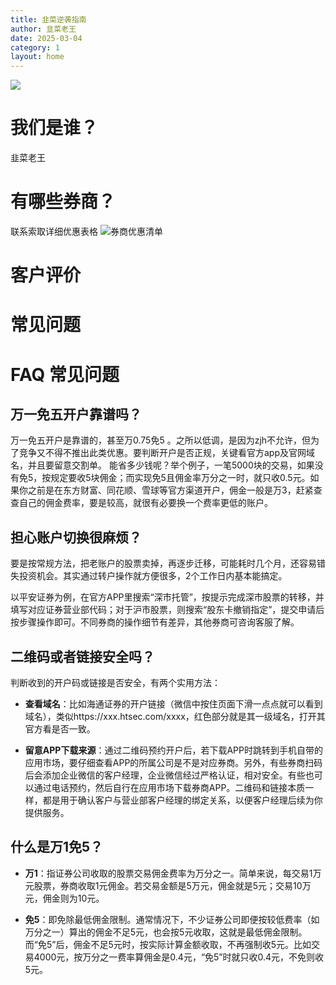 ```yaml
---
title: 韭菜逆袭指南
author: 韭菜老王
date: 2025-03-04
category: 1
layout: home
---
```


![](http://pic.iyzi.cloud/picgo/20250306111906.jpg)
# 我们是谁？
韭菜老王
# 有哪些券商？
联系索取详细优惠表格
![券商优惠清单](http://mian5.netqq.net/assets/gitbook/images/P20250306.png)
# 客户评价
# 常见问题
# FAQ 常见问题
## 万一免五开户靠谱吗？

万一免五开户是靠谱的，甚至万0.75免5 。之所以低调，是因为zjh不允许，但为了竞争又不得不推出此类优惠。要判断开户是否正规，关键看官方app及官网域名，并且要留意交割单。
能省多少钱呢？举个例子，一笔5000块的交易，如果没有免5，按规定要收5块佣金；而实现免5且佣金率万分之一时，就只收0.5元。如果你之前是在东方财富、同花顺、雪球等官方渠道开户，佣金一般是万3，赶紧查查自己的佣金费率，要是较高，就很有必要换一个费率更低的账户。

  

## 担心账户切换很麻烦？

要是按常规方法，把老账户的股票卖掉，再逐步迁移，可能耗时几个月，还容易错失投资机会。其实通过转户操作就方便很多，2个工作日内基本能搞定。

以平安证券为例，在官方APP里搜索“深市托管”，按提示完成深市股票的转移，并填写对应证券营业部代码；对于沪市股票，则搜索“股东卡撤销指定”，提交申请后按步骤操作即可。不同券商的操作细节有差异，其他券商可咨询客服了解。

## 二维码或者链接安全吗？

判断收到的开户码或链接是否安全，有两个实用方法：

- **查看域名**：比如海通证券的开户链接（微信中按住页面下滑一点点就可以看到域名），类似https://xxx.htsec.com/xxxx，红色部分就是其一级域名，打开其官方看是否一致。
    
- **留意APP下载来源**：通过二维码预约开户后，若下载APP时跳转到手机自带的应用市场，要仔细查看APP的所属公司是不是对应券商。另外，有些券商扫码后会添加企业微信的客户经理，企业微信经过严格认证，相对安全。有些也可以通过电话预约，然后自行在应用市场下载券商APP。二维码和链接本质一样，都是用于确认客户与营业部客户经理的绑定关系，以便客户经理后续为你提供服务。
    


## 什么是万1免5？

- **万1**：指证券公司收取的股票交易佣金费率为万分之一。简单来说，每交易1万元股票，券商收取1元佣金。若交易金额是5万元，佣金就是5元；交易10万元，佣金则为10元。
    
- **免5**：即免除最低佣金限制。通常情况下，不少证券公司即便按较低费率（如万分之一）算出的佣金不足5元，也会按5元收取，这就是最低佣金限制。而“免5”后，佣金不足5元时，按实际计算金额收取，不再强制收5元。比如交易4000元，按万分之一费率算佣金是0.4元，“免5”时就只收0.4元，不免则收5元。